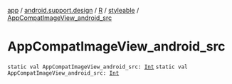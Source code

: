 [app](../../../index.md) / [android.support.design](../../index.md) / [R](../index.md) / [styleable](index.md) / [AppCompatImageView_android_src](.)

# AppCompatImageView_android_src

`static val AppCompatImageView_android_src: `[`Int`](https://kotlinlang.org/api/latest/jvm/stdlib/kotlin/-int/index.html)
`static val AppCompatImageView_android_src: `[`Int`](https://kotlinlang.org/api/latest/jvm/stdlib/kotlin/-int/index.html)